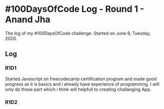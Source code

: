 # #100DaysOfCode Log - Round 1 - Anand Jha

The log of my #100DaysOfCode challenge. Started on June 9, Tuesday, 2020.

## Log

### R1D1 

Started Javascript on freecodecamp certification program and made good progress as it is basics and i already have experience of programming.
I will only do those part which i think will helpfull to creating challanging App.

### R1D2
